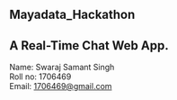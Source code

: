 ## Mayadata_Hackathon

## A Real-Time Chat Web App.

Name: Swaraj Samant Singh <br /> 
Roll no: 1706469 <br />
Email: 1706469@gmail.com 
